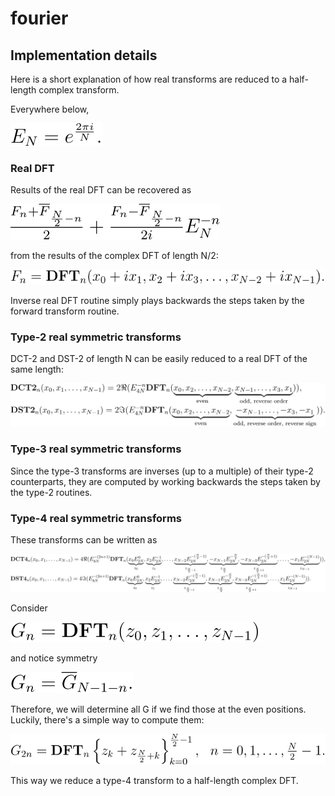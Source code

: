# fourier

## Implementation details
Here is a short explanation of how real transforms are reduced to a
half-length complex transform.

Everywhere below,

![](exp.svg)

### Real DFT
Results of the real DFT can be recovered as

![](realdft-recover.svg)

from the results of the complex DFT of length N/2:

![](dft-for-realdft.svg)

Inverse real DFT routine simply plays backwards the steps taken by the
forward transform routine.

### Type-2 real symmetric transforms
DCT-2 and DST-2 of length N can be easily reduced to a real DFT of the
same length:

![](type2-impl.svg)

### Type-3 real symmetric transforms
Since the type-3 transforms are inverses (up to a multiple) of their
type-2 counterparts, they are computed by working backwards the steps
taken by the type-2 routines.

### Type-4 real symmetric transforms
These transforms can be written as

![](type4-impl.svg)

Consider

![](g-def.svg)

and notice symmetry

![](g-symmetry.svg)

Therefore, we will determine all G if we find those at the even
positions. Luckily, there's a simple way to compute them:

![](g-even.svg)

This way we reduce a type-4 transform to a half-length complex DFT.
